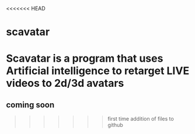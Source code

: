 <<<<<<< HEAD
# scavatar
Scavatar is a program that uses Artificial intelligence to retarget LIVE videos to 2d/3d avatars
=======
## coming soon
>>>>>>> first time addition of files to github
